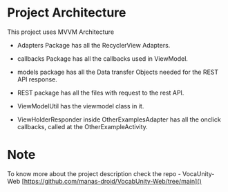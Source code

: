 # Project Architecture

This project uses MVVM Architecture


- Adapters Package has all the RecyclerView Adapters.

- callbacks Package has all the callbacks used in ViewModel.

- models package has all the Data transfer Objects needed for the REST API response.

- REST package has all the files with request to the rest API.

- ViewModelUtil has the viewmodel class in it.

- ViewHolderResponder inside OtherExamplesAdapter has all the onclick callbacks, called at the OtherExampleActivity.


# Note
  To know more about the project description check the repo - VocaUnity-Web [https://github.com/manas-droid/VocabUnity-Web/tree/main]()
